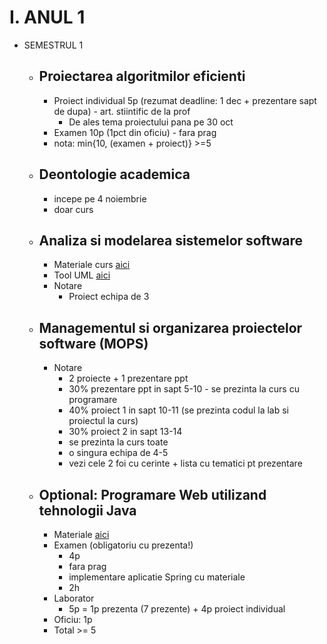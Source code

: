 
# I. ANUL 1
* SEMESTRUL 1
  - ## Proiectarea algoritmilor eficienti
    - Proiect individual 5p (rezumat deadline: 1 dec + prezentare sapt de dupa) - art. stiintific de la prof 
      - De ales tema proiectului pana pe 30 oct
    - Examen 10p (1pct din oficiu) - fara prag
    - nota: min{10, (examen + proiect)} >=5 
  - ## Deontologie academica
    - incepe pe 4 noiembrie 
    - doar curs
  - ## Analiza si modelarea sistemelor software
    - Materiale curs [aici](https://github.com/adrian-buturuga/SoftwareSystemsModeling)  
    - Tool UML [aici](https://yuml.me/)
    - Notare
      - Proiect echipa de 3
  - ## Managementul si organizarea proiectelor software (MOPS)
    - Notare 
      - 2 proiecte + 1 prezentare ppt
      - 30% prezentare ppt in sapt 5-10 - se prezinta la curs cu programare
      - 40% proiect 1 in sapt 10-11 (se prezinta codul la lab si proiectul la curs)
      - 30% proiect 2 in sapt 13-14 
      - se prezinta la curs toate
      - o singura echipa de 4-5
      - vezi cele 2 foi cu cerinte + lista cu tematici pt prezentare 
  - ## Optional: Programare Web utilizand tehnologii Java
    - Materiale [aici]()
    - Examen (obligatoriu cu prezenta!)
      - 4p
      - fara prag
      - implementare aplicatie Spring cu materiale
      - 2h
    - Laborator
      - 5p = 1p prezenta (7 prezente) + 4p proiect individual
    - Oficiu: 1p
    - Total >= 5
